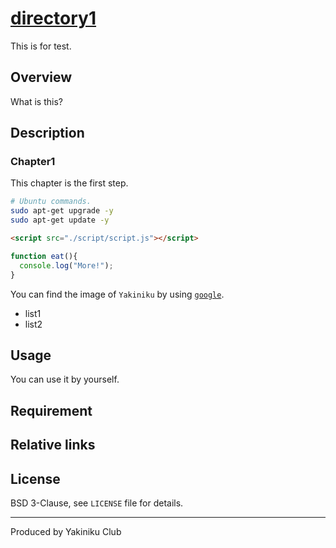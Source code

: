 # [directory1](https://www.google.co.jp/)
This is for test.

## Overview
What is this?

## Description
### Chapter1
This chapter is the first step.

```sh
# Ubuntu commands.
sudo apt-get upgrade -y
sudo apt-get update -y
```
```html
<script src="./script/script.js"></script>
```
```js
function eat(){
  console.log("More!");
}
```
You can find the image of `Yakiniku` by using [`google`](https://www.google.co.jp/).
- list1
- list2

## Usage
You can use it by yourself.

## Requirement

## Relative links


## License
BSD 3-Clause, see `LICENSE` file for details.

---
Produced by Yakiniku Club


